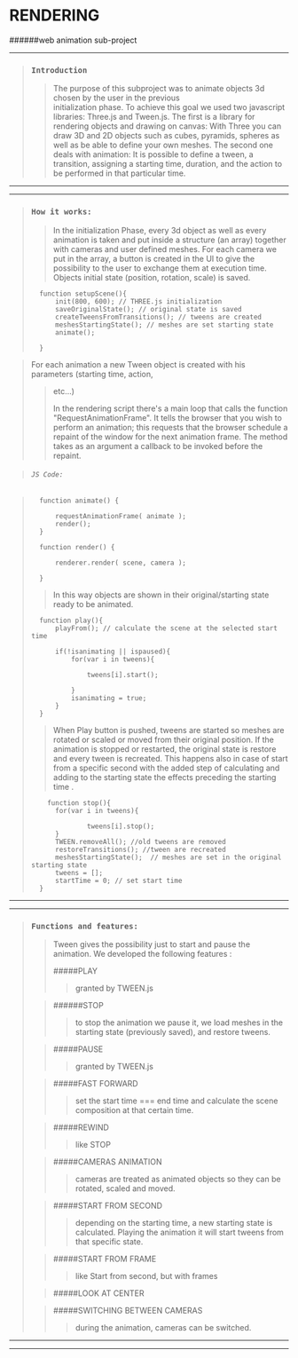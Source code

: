 # RENDERING
######web animation sub-project

- - -

>### `Introduction`
> 
> >The purpose of this subproject was to animate objects 3d chosen by the user in the previous  
> >initialization phase.
> >To achieve this goal we used two javascript libraries: Three.js and Tween.js.
> >The first is a library for rendering objects and drawing on canvas:
> >With Three you can draw 3D and 2D objects such as cubes, pyramids, spheres as well as be able
> > to define your own meshes.
> >The second one deals with animation: It is possible to define a tween, a transition, assigning 
> >a starting time, duration, and the action to be performed in that particular time. 

- - - 
- - -


> ### `How it works:`
> >In the initialization Phase, every 3d object as well as every animation is taken and put
> >inside a structure (an array) together with cameras and user defined meshes.
> >For each camera we put in the array, a button is created in the UI to give the possibility
> > to the user to exchange them at execution time.
> >Objects initial state (position, rotation, scale) is saved.
>
>		function setupScene(){
>		    init(800, 600); // THREE.js initialization
>			saveOriginalState(); // original state is saved
>			createTweensFromTransitions(); // tweens are created
>		    meshesStartingState(); // meshes are set starting state
>		    animate();
>
>		}


> For each animation a new Tween object is created with his parameters (starting time, action,
> >etc...)
> >
> >In the rendering script there's a main loop that calls the function "RequestAnimationFrame".
> >It tells the browser that you wish to perform an animation; this requests that the browser 
> >schedule a repaint of the window for the next animation frame.  The method takes as an 
> >argument 
> >a callback to be invoked before the repaint.



> ###### `JS Code:`

>	    function animate() {
>
>	        requestAnimationFrame( animate );
>	        render();
>	    }
>
>	    function render() {
>
>	        renderer.render( scene, camera );
>
>	    }
>	    
>
> >In this way objects are shown in their original/starting state ready to be animated.
>
>		function play(){
>			playFrom(); // calculate the scene at the selected start time 
>			
>			if(!isanimating || ispaused){
>				for(var i in tweens){
>
>					tweens[i].start();	
>						
>				}
>				isanimating = true;
>			}		
>		}
>		
>
> > When Play button is pushed, tweens are started so meshes are rotated or scaled or moved from
> >their original position. 
> >If the animation is stopped or restarted, the original state is restore and every tween is 
> >recreated. This happens also in case of start from a specific second with the added step 
> > of calculating and adding to the starting state the effects preceding the starting time .
> 
>
>	      function stop(){
>			for(var i in tweens){
>
>					tweens[i].stop();		
>			}	
>			TWEEN.removeAll(); //old tweens are removed
>			restoreTransitions(); //tween are recreated
>			meshesStartingState();	// meshes are set in the original starting state
>			tweens = [];
>			startTime = 0; // set start time
>		}


- - -
- - -
> 
> 
>### `Functions and features:`
> > Tween gives the possibility just to start and pause the animation.
> > We developed the following features :
> >
> > #####PLAY
> > >granted by TWEEN.js
> 
> > ######STOP
> > >to stop the animation we pause it, we load meshes in the starting state (previously 
> > >saved), and restore tweens.
> 
> > #####PAUSE
> > > granted by TWEEN.js
> 
> > #####FAST FORWARD
> > > set the start time === end time and calculate the scene composition at that certain time.
> 
> > #####REWIND
> > > like STOP
> 
> > #####CAMERAS ANIMATION
> > > cameras are treated as animated objects so they can be rotated, scaled and moved.
> 
> > #####START FROM SECOND
> > > depending on the starting time, a new starting state is calculated.
> > > Playing the animation it will start tweens from that specific state.
> 
> > #####START FROM FRAME
> > > like Start from second, but with frames
> 
> > #####LOOK AT CENTER
> 
> > #####SWITCHING BETWEEN CAMERAS
> > > during the animation, cameras can be switched.
> >
- - -
- - -













